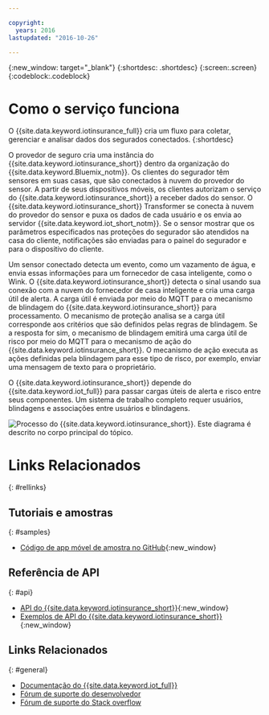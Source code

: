 ```yaml
---

copyright:
  years: 2016
lastupdated: "2016-10-26"

---
```



{:new_window: target="\_blank"}
{:shortdesc: .shortdesc}
{:screen:.screen}
{:codeblock:.codeblock}


# Como o serviço funciona
O {{site.data.keyword.iotinsurance_full}} cria um fluxo para coletar, gerenciar e analisar dados dos segurados conectados.
{:shortdesc}

O provedor de seguro cria uma instância do
{{site.data.keyword.iotinsurance_short}} dentro da organização do
{{site.data.keyword.Bluemix_notm}}. Os clientes do segurador têm sensores em
suas casas, que são conectados à nuvem do provedor do sensor. A partir de seus
dispositivos móveis, os clientes autorizam o serviço do
{{site.data.keyword.iotinsurance_short}} a receber dados do sensor. O {{site.data.keyword.iotinsurance_short}} Transformer se conecta à nuvem do provedor do sensor e puxa os dados de cada usuário e os envia ao servidor {{site.data.keyword.iot_short_notm}}. Se o sensor mostrar que os parâmetros especificados nas proteções do segurador são atendidos na casa do cliente, notificações são enviadas para o painel do segurador e para o dispositivo do cliente.

Um sensor conectado detecta um evento, como um vazamento de água, e envia essas
informações para um fornecedor de casa inteligente, como o Wink. O
{{site.data.keyword.iotinsurance_short}} detecta o sinal usando sua conexão com a
nuvem do fornecedor de casa inteligente e cria uma carga útil de alerta. A carga útil é
enviada por meio do MQTT para o mecanismo de blindagem do
{{site.data.keyword.iotinsurance_short}} para processamento. O mecanismo de
proteção analisa se a carga útil corresponde aos critérios que são definidos pelas regras
de blindagem. Se a resposta for sim, o mecanismo de blindagem emitirá uma carga útil de
risco por meio do MQTT para o mecanismo de ação do
{{site.data.keyword.iotinsurance_short}}. O mecanismo de ação executa as ações
definidas pela blindagem para esse tipo de risco, por exemplo, enviar uma mensagem de
texto para o proprietário.

O {{site.data.keyword.iotinsurance_short}} depende do {{site.data.keyword.iot_full}} para passar cargas úteis de alerta e risco entre seus componentes. Um sistema de trabalho completo requer usuários, blindagens e associações entre usuários e blindagens.

![Processo do {{site.data.keyword.iotinsurance_short}}. Este diagrama é descrito no corpo
principal do tópico.](images/IoT4I_process.svg "{{site.data.keyword.iotinsurance_short}} process")

# Links Relacionados
{: #rellinks}

## Tutoriais e amostras
{: #samples}
* [Código de app móvel de amostra no GitHub](https://github.com/ibm-watson-iot/ioti-mobile){:new_window}

## Referência de API
{: #api}
* [API do {{site.data.keyword.iotinsurance_short}}](https://iot4i-api-docs.mybluemix.net/){:new_window}
* [Exemplos de API do {{site.data.keyword.iotinsurance_short}}](https://github.com/IBM-Bluemix/iot4i-api-examples-nodejs/#iot-for-insurance-api-examples){:new_window}

## Links Relacionados
{: #general}
* [Documentação do {{site.data.keyword.iot_full}}](https://console.ng.bluemix.net/docs/services/IoT/index.html)
* [Fórum de suporte do desenvolvedor](https://developer.ibm.com/answers/search.html?f=&type=question&redirect=search%2Fsearch&sort=relevance&q=%2B[iot]%20%2B[bluemix])
* [Fórum de suporte do Stack overflow](http://stackoverflow.com/questions/tagged/ibm-bluemix)
